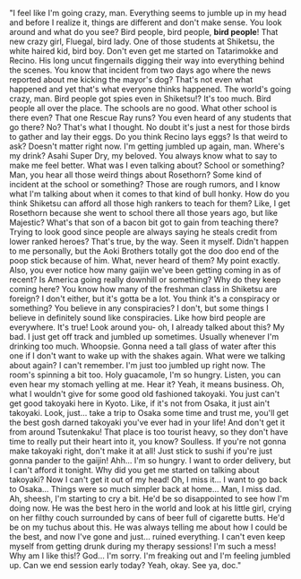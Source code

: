 "I feel like I'm going crazy, man. Everything seems to jumble up in my head and before I realize it, things are different and don't make sense. You look around and what do you see? Bird people, bird people, **bird people**! That new crazy girl, Fluegal, bird lady. One of those students at Shiketsu, the white haired kid, bird boy. Don't even get me started on Tatarimokke and Recino. His long uncut fingernails digging their way into everything behind the scenes. You know that incident from two days ago where the news reported about me kicking the mayor's dog? That's not even what happened and yet that's what everyone thinks happened. The world's going crazy, man. Bird people got spies even in Shiketsu!? It's too much. Bird people all over the place. The schools are no good. What other school is there even? That one Rescue Ray runs? You even heard of any students that go there? No? That's what I thought. No doubt it's just a nest for those birds to gather and lay their eggs. Do you think Recino lays eggs? Is that weird to ask? Doesn't matter right now. I'm getting jumbled up again, man. Where's my drink? Asahi Super Dry, my beloved. You always know what to say to make me feel better. What was I even talking about? School or something? Man, you hear all those weird things about Rosethorn? Some kind of incident at the school or something? Those are rough rumors, and I know what I'm talking about when it comes to that kind of bull honky. How do you think Shiketsu can afford all those high rankers to teach for them? Like, I get Rosethorn because she went to school there all those years ago, but like Majestic? What's that son of a bacon bit got to gain from teaching there? Trying to look good since people are always saying he steals credit from lower ranked heroes? That's true, by the way. Seen it myself. Didn't happen to me personally, but the Aoki Brothers totally got the doo doo end of the poop stick because of him. What, never heard of them? My point exactly. Also, you ever notice how many gaijin we've been getting coming in as of recent? Is America going really downhill or something? Why do they keep coming here? You know how many of the freshman class in Shiketsu are foreign? I don't either, but it's gotta be a lot. You think it's a conspiracy or something? You believe in any conspiracies? I don't, but some things I believe in definitely sound like conspiracies. Like how bird people are everywhere. It's true! Look around you- oh, I already talked about this? My bad. I just get off track and jumbled up sometimes. Usually whenever I'm drinking too much. Whoopsie. Gonna need a tall glass of water after this one if I don't want to wake up with the shakes again. What were we talking about again? I can't remember. I'm just too jumbled up right now. The room's spinning a bit too. Holy guacamole, I'm so hungry. Listen, you can even hear my stomach yelling at me. Hear it? Yeah, it means business. Oh, what I wouldn't give for some good old fashioned takoyaki. You just can't get good takoyaki here in Kyoto. Like, if it's not from Osaka, it just ain't takoyaki. Look, just... take a trip to Osaka some time and trust me, you'll get the best gosh darned takoyaki you've ever had in your life! And don't get it from around Tsutenkaku! That place is too tourist heavy, so they don't have time to really put their heart into it, you know? Soulless. If you're not gonna make takoyaki right, don't make it at all! Just stick to sushi if you're just gonna pander to the gaijin! Ahh... I'm so hungry. I want to order delivery, but I can't afford it tonight. Why did you get me started on talking about takoyaki? Now I can't get it out of my head! Oh, I miss it... I want to go back to Osaka... Things were so much simpler back at home... Man, I miss dad. Ah, sheesh, I'm starting to cry a bit. He'd be so disappointed to see how I'm doing now. He was the best hero in the world and look at his little girl, crying on her filthy couch surrounded by cans of beer full of cigarette butts. He'd be on my tuchus about this. He was always telling me about how I could be the best, and now I've gone and just... ruined everything. I can't even keep myself from getting drunk during my therapy sessions! I'm such a mess! Why am I like this!? God... I'm sorry. I'm freaking out and I'm feeling jumbled up. Can we end session early today? Yeah, okay. See ya, doc."